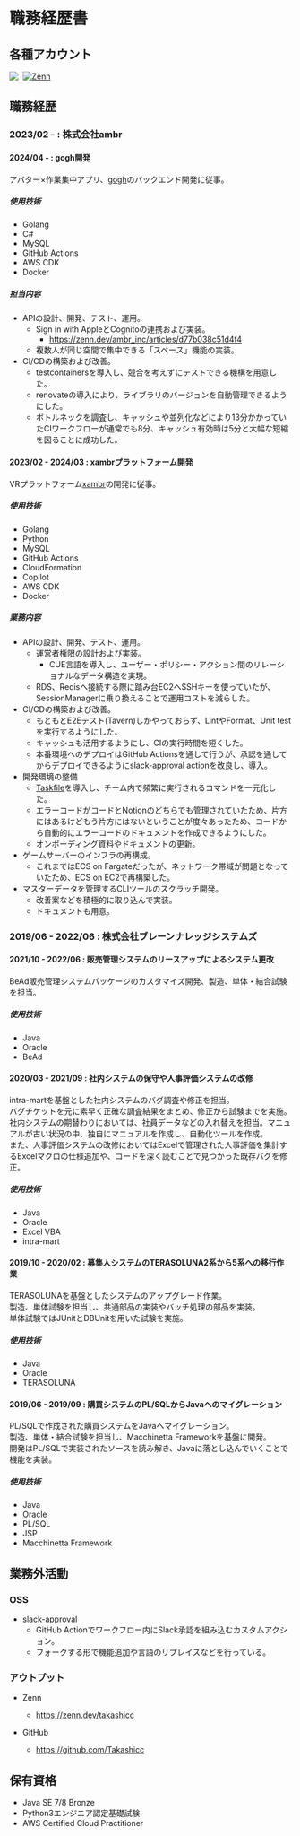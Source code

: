 # 職務経歴書

## 各種アカウント

<p style="display: flex; gap: 8px">
    <a href="https://github.com/Takashicc"><img src="https://img.shields.io/badge/Takashicc-%23121011.svg?&style=flat-square&logo=Github&logoColor=white" /></a>
    <a href="https://zenn.dev/takashicc" target="_blank"><img alt="Zenn" src="https://img.shields.io/badge/Takashicc-3EA8FF.svg?&style=flat-square&logo=Zenn&logoColor=white" /></a>
</p>

## 職務経歴

### 2023/02 - : 株式会社ambr

#### 2024/04 - : gogh開発

アバター×作業集中アプリ、[gogh](https://gogh.gg)のバックエンド開発に従事。

##### 使用技術

- Golang
- C#
- MySQL
- GitHub Actions
- AWS CDK
- Docker

##### 担当内容

- APIの設計、開発、テスト、運用。
    - Sign in with AppleとCognitoの連携および実装。
        - <https://zenn.dev/ambr_inc/articles/d77b038c51d4f4>
    - 複数人が同じ空間で集中できる「スペース」機能の実装。
- CI/CDの構築および改善。
    - testcontainersを導入し、競合を考えずにテストできる機構を用意した。
    - renovateの導入により、ライブラリのバージョンを自動管理できるようにした。
    - ボトルネックを調査し、キャッシュや並列化などにより13分かかっていたCIワークフローが通常でも8分、キャッシュ有効時は5分と大幅な短縮を図ることに成功した。

#### 2023/02 - 2024/03 : xambrプラットフォーム開発

VRプラットフォーム[xambr](https://xambr.app)の開発に従事。

##### 使用技術

- Golang
- Python
- MySQL
- GitHub Actions
- CloudFormation
- Copilot
- AWS CDK
- Docker

##### 業務内容

- APIの設計、開発、テスト、運用。
    - 運営者権限の設計および実装。
        - CUE言語を導入し、ユーザー・ポリシー・アクション間のリレーショナルなデータ構造を実現。
    - RDS、Redisへ接続する際に踏み台EC2へSSHキーを使っていたが、SessionManagerに乗り換えることで運用コストを減らした。
- CI/CDの構築および改善。
    - もともとE2Eテスト(Tavern)しかやっておらず、LintやFormat、Unit testを実行するようにした。
    - キャッシュも活用するようにし、CIの実行時間を短くした。
    - 本番環境へのデプロイはGitHub Actionsを通して行うが、承認を通してからデプロイできるようにslack-approval actionを改良し、導入。
- 開発環境の整備
    - [Taskfile](https://taskfile.dev)を導入し、チーム内で頻繁に実行されるコマンドを一元化した。
    - エラーコードがコードとNotionのどちらでも管理されていたため、片方にはあるけどもう片方にはないということが度々あったため、コードから自動的にエラーコードのドキュメントを作成できるようにした。
    - オンボーディング資料やドキュメントの更新。
- ゲームサーバーのインフラの再構成。
    - これまではECS on Fargateだったが、ネットワーク帯域が問題となっていたため、ECS on EC2で再構築した。
- マスターデータを管理するCLIツールのスクラッチ開発。
    - 改善案などを積極的に取り込んで実装。
    - ドキュメントも用意。

### 2019/06 - 2022/06 : 株式会社ブレーンナレッジシステムズ

#### 2021/10 - 2022/06 : 販売管理システムのリースアップによるシステム更改

BeAd販売管理システムパッケージのカスタマイズ開発、製造、単体・結合試験を担当。

##### 使用技術

- Java
- Oracle
- BeAd

#### 2020/03 - 2021/09 : 社内システムの保守や人事評価システムの改修

intra-martを基盤とした社内システムのバグ調査や修正を担当。  
バグチケットを元に素早く正確な調査結果をまとめ、修正から試験までを実施。  
社内システムの期替わりにおいては、社員データなどの入れ替えを担当。マニュアルが古い状況の中、独自にマニュアルを作成し、自動化ツールを作成。  
また、人事評価システムの改修においてはExcelで管理された人事評価を集計するExcelマクロの仕様追加や、コードを深く読むことで見つかった既存バグを修正。

##### 使用技術

- Java
- Oracle
- Excel VBA
- intra-mart

#### 2019/10 - 2020/02 : 募集人システムのTERASOLUNA2系から5系への移行作業

TERASOLUNAを基盤としたシステムのアップグレード作業。  
製造、単体試験を担当し、共通部品の実装やバッチ処理の部品を実装。  
単体試験ではJUnitとDBUnitを用いた試験を実施。

##### 使用技術

- Java
- Oracle
- TERASOLUNA

#### 2019/06 - 2019/09 : 購買システムのPL/SQLからJavaへのマイグレーション

PL/SQLで作成された購買システムをJavaへマイグレーション。  
製造、単体・結合試験を担当し、Macchinetta Frameworkを基盤に開発。  
開発はPL/SQLで実装されたソースを読み解き、Javaに落とし込んでいくことで機能を実装。

##### 使用技術

- Java
- Oracle
- PL/SQL
- JSP
- Macchinetta Framework

## 業務外活動

### OSS

- [slack-approval](https://github.com/Takashicc/slack-approval)
    - GitHub Actionでワークフロー内にSlack承認を組み込むカスタムアクション。
    - フォークする形で機能追加や言語のリプレイスなどを行っている。

### アウトプット

- Zenn
    - <https://zenn.dev/takashicc>

- GitHub
    - <https://github.com/Takashicc>

## 保有資格

- Java SE 7/8 Bronze
- Python3エンジニア認定基礎試験
- AWS Certified Cloud Practitioner
